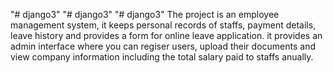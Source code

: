 "# django3" 
"# django3" 
"# django3" 
The project is an employee management system, it keeps personal records of staffs, payment details, leave history and provides a form for online leave application. it provides an admin interface where you can regiser users, upload their documents and view company information including the total salary paid to staffs anually.
